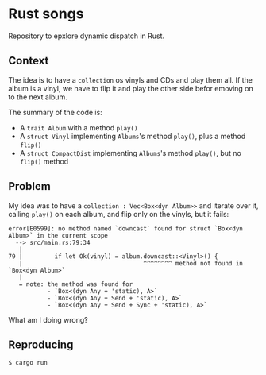 # Rust songs

Repository to epxlore dynamic dispatch in Rust.

## Context

The idea is to have a `collection` os vinyls and CDs and play them all. If the album is a vinyl, we have to flip it and play the other side befor emoving on to the next album.

The summary of the code is:

* A `trait Album` with a method `play()`
* A `struct Vinyl` implementing `Albums`'s method `play()`, plus a method `flip()`
* A `struct CompactDist` implementing `Albums`'s method `play()`, but no `flip()` method

## Problem

My idea was to have a `collection : Vec<Box<dyn Album>>` and iterate over it, calling `play()` on each album, and flip only on the vinyls, but it fails:

```
error[E0599]: no method named `downcast` found for struct `Box<dyn Album>` in the current scope
  --> src/main.rs:79:34
   |
79 |         if let Ok(vinyl) = album.downcast::<Vinyl>() {
   |                                  ^^^^^^^^ method not found in `Box<dyn Album>`
   |
   = note: the method was found for
           - `Box<(dyn Any + 'static), A>`
           - `Box<(dyn Any + Send + 'static), A>`
           - `Box<(dyn Any + Send + Sync + 'static), A>`
```

What am I doing wrong?

## Reproducing

```console
$ cargo run
```
